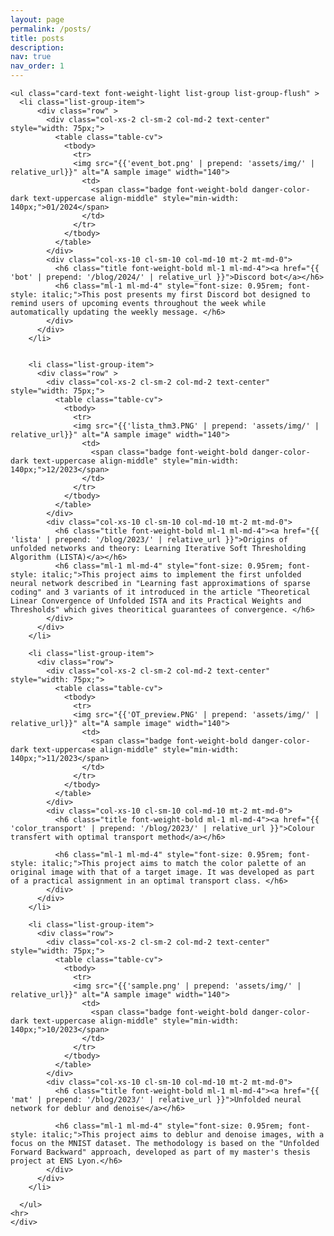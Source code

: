 ```yaml
---
layout: page
permalink: /posts/
title: posts
description: 
nav: true
nav_order: 1
---
```


<!-- _pages/publications.md -->
<div class="publications">

    <ul class="card-text font-weight-light list-group list-group-flush" >
      <li class="list-group-item">
          <div class="row" >
            <div class="col-xs-2 cl-sm-2 col-md-2 text-center" style="width: 75px;">
              <table class="table-cv">
                <tbody>
                  <tr>
                  <img src="{{'event_bot.png' | prepend: 'assets/img/' | relative_url}}" alt="A sample image" width="140">
                    <td>
                      <span class="badge font-weight-bold danger-color-dark text-uppercase align-middle" style="min-width: 140px;">01/2024</span>
                    </td>
                  </tr>
                </tbody>
              </table>
            </div>
            <div class="col-xs-10 cl-sm-10 col-md-10 mt-2 mt-md-0">
              <h6 class="title font-weight-bold ml-1 ml-md-4"><a href="{{ 'bot' | prepend: '/blog/2024/' | relative_url }}">Discord bot</a></h6>
              <h6 class="ml-1 ml-md-4" style="font-size: 0.95rem; font-style: italic;">This post presents my first Discord bot designed to remind users of upcoming events throughout the week while automatically updating the weekly message. </h6>
            </div>
          </div>
        </li>


        <li class="list-group-item">
          <div class="row" >
            <div class="col-xs-2 cl-sm-2 col-md-2 text-center" style="width: 75px;">
              <table class="table-cv">
                <tbody>
                  <tr>
                  <img src="{{'lista_thm3.PNG' | prepend: 'assets/img/' | relative_url}}" alt="A sample image" width="140">
                    <td>
                      <span class="badge font-weight-bold danger-color-dark text-uppercase align-middle" style="min-width: 140px;">12/2023</span>
                    </td>
                  </tr>
                </tbody>
              </table>
            </div>
            <div class="col-xs-10 cl-sm-10 col-md-10 mt-2 mt-md-0">
              <h6 class="title font-weight-bold ml-1 ml-md-4"><a href="{{ 'lista' | prepend: '/blog/2023/' | relative_url }}">Origins of unfolded networks and theory: Learning Iterative Soft Thresholding Algorithm (LISTA)</a></h6>
              <h6 class="ml-1 ml-md-4" style="font-size: 0.95rem; font-style: italic;">This project aims to implement the first unfolded neural network described in "Learning fast approximations of sparse coding" and 3 variants of it introduced in the article "Theoretical Linear Convergence of Unfolded ISTA and its Practical Weights and Thresholds" which gives theoritical guarantees of convergence. </h6>
            </div>
          </div>
        </li>

        <li class="list-group-item">
          <div class="row">
            <div class="col-xs-2 cl-sm-2 col-md-2 text-center" style="width: 75px;">
              <table class="table-cv">
                <tbody>
                  <tr>
                  <img src="{{'OT_preview.PNG' | prepend: 'assets/img/' | relative_url}}" alt="A sample image" width="140">
                    <td>
                      <span class="badge font-weight-bold danger-color-dark text-uppercase align-middle" style="min-width: 140px;">11/2023</span>
                    </td>
                  </tr>
                </tbody>
              </table>
            </div>
            <div class="col-xs-10 cl-sm-10 col-md-10 mt-2 mt-md-0">
              <h6 class="title font-weight-bold ml-1 ml-md-4"><a href="{{ 'color_transport' | prepend: '/blog/2023/' | relative_url }}">Colour transfert with optimal transport method</a></h6>
              
              <h6 class="ml-1 ml-md-4" style="font-size: 0.95rem; font-style: italic;">This project aims to match the color palette of an original image with that of a target image. It was developed as part of a practical assignment in an optimal transport class. </h6>
            </div>
          </div>
        </li>

        <li class="list-group-item">
          <div class="row">
            <div class="col-xs-2 cl-sm-2 col-md-2 text-center" style="width: 75px;">
              <table class="table-cv">
                <tbody>
                  <tr>
                  <img src="{{'sample.png' | prepend: 'assets/img/' | relative_url}}" alt="A sample image" width="140">
                    <td>
                      <span class="badge font-weight-bold danger-color-dark text-uppercase align-middle" style="min-width: 140px;">10/2023</span>
                    </td>
                  </tr>
                </tbody>
              </table>
            </div>
            <div class="col-xs-10 cl-sm-10 col-md-10 mt-2 mt-md-0">
              <h6 class="title font-weight-bold ml-1 ml-md-4"><a href="{{ 'mat' | prepend: '/blog/2023/' | relative_url }}">Unfolded neural network for deblur and denoise</a></h6>

              <h6 class="ml-1 ml-md-4" style="font-size: 0.95rem; font-style: italic;">This project aims to deblur and denoise images, with a focus on the MNIST dataset. The methodology is based on the "Unfolded Forward Backward" approach, developed as part of my master's thesis project at ENS Lyon.</h6>
            </div>
          </div>
        </li>

      </ul>
    <hr>
    </div>